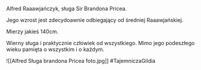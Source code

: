 Alfred Raaawjańczyk, sługa Sir Brandona Pricea.

Jego wzrost jest zdecydoawnie odbiegający od średniej Raaawjańskiej.

Mierzy jakieś 140cm.

Wierny sługa i praktycznie człowiek od wszystkiego. Mimo jego podeszłego wieku pamięta o wszystkim i o każdym.

![[Alfred Sługa brandona Pricea foto.jpg]]
#TajemniczaGildia 